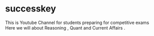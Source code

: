 # successkey
This is Youtube Channel for students preparing for competitive exams 
<br>
Here we will about Reasoning , Quant and Current Affairs .
